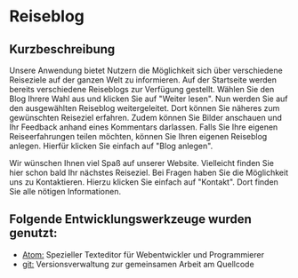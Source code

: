 Reiseblog
===============================
Kurzbeschreibung
----------------
Unsere Anwendung bietet Nutzern die Möglichkeit sich über verschiedene Reiseziele auf der ganzen Welt zu informieren. Auf der Startseite werden bereits verschiedene Reiseblogs zur Verfügung gestellt. Wählen Sie den Blog Ihrere Wahl aus und klicken Sie auf "Weiter lesen". Nun werden Sie auf den ausgewählten Reiseblog weitergeleitet. Dort können Sie näheres zum gewünschten Reiseziel erfahren. Zudem können Sie Bilder anschauen und Ihr Feedback anhand eines Kommentars darlassen. Falls Sie Ihre eigenen Reiseerfahrungen teilen möchten, können Sie Ihren eigenen Reiseblog anlegen. Hierfür klicken Sie einfach auf "Blog anlegen". 

Wir wünschen Ihnen viel Spaß auf unserer Website. Vielleicht finden Sie hier schon bald Ihr nächstes Reiseziel. Bei Fragen haben Sie die Möglichkeit uns zu Kontaktieren. Hierzu klicken Sie einfach auf "Kontakt". Dort finden Sie alle nötigen Informationen. 


Folgende Entwicklungswerkzeuge wurden genutzt:
----------------
 * [Atom:](https://atom.io/) Spezieller Texteditor für Webentwickler und Programmierer
 * [git:](https://git-scm.com/") Versionsverwaltung zur gemeinsamen Arbeit am Quellcode
